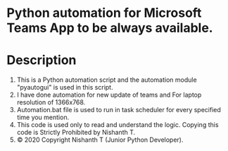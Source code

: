 # Python automation for Microsoft Teams App to be always available. 

# Description 

1. This is a Python automation script and the automation module "pyautogui" is used in this script. 
2.  I have done automation for new update of teams and For laptop resolution of 1366x768. 
3.  Automation.bat file is used to run in task scheduler for every specified time you mention. 
4. This code is used only to read and understand the logic. Copying this code is Strictly Prohibited by Nishanth T.
5. © 2020 Copyright Nishanth T (Junior Python Developer).
